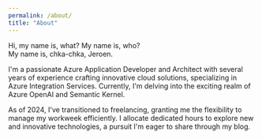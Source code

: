 ```yaml
---
permalink: /about/
title: "About"
---
```


Hi, my name is, what? My name is, who?    
My name is, chka-chka, Jeroen.

I'm a passionate Azure Application Developer and Architect with several years of experience crafting innovative cloud solutions, specializing in Azure Integration Services. Currently, I'm delving into the exciting realm of Azure OpenAI and Semantic Kernel.

As of 2024, I've transitioned to freelancing, granting me the flexibility to manage my workweek efficiently. I allocate dedicated hours to explore new and innovative technologies, a pursuit I'm eager to share through my blog.